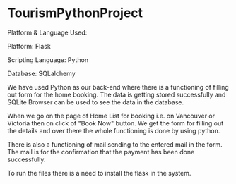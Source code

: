 # TourismPythonProject

Platform & Language Used:

Platform: Flask

Scripting Language: Python

Database: SQLalchemy 

We have used Python as our back-end where there is a functioning of filling out form for the home booking. The
data is getting stored successfully and SQLite Browser can be used to see the data in the database.

When we go on the page of Home List for booking i.e. on Vancouver or Victoria then on click of "Book Now" button.
We get the form for filling out the details and over there the whole functioning is done by using python.

There is also a functioning of mail sending to the entered mail in the form. The mail is for the confirmation
that the payment has been done successfully.

To run the files there is a need to install the flask in the system.
